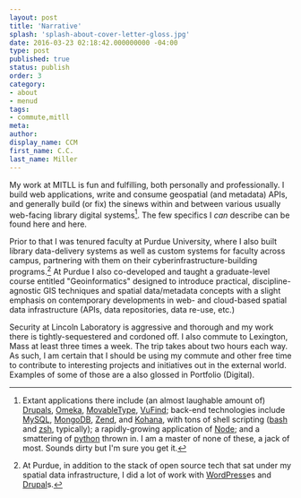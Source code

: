 ```yaml
---
layout: post
title: 'Narrative'
splash: 'splash-about-cover-letter-gloss.jpg'
date: 2016-03-23 02:18:42.000000000 -04:00
type: post
published: true
status: publish
order: 3
category:
- about
- menud
tags:
- commute,mitll
meta:
author:
display_name: CCM
first_name: C.C.
last_name: Miller
---
```


My work at MITLL is fun and fulfilling, both personally and professionally. I build web applications, write and consume geospatial (and metadata) APIs, and generally build (or fix) the sinews within and between various usually web-facing library digital systems[^1]. The few specifics I *can* describe can be found <span class="copy-trigger" data-type="slug" data-id="cv-portfolio-digital">here</span> and <span class="copy-trigger" data-type="slug" data-id="cv-portfolio-static">here</span>.

Prior to that I was tenured faculty at <span class="copy-trigger" data-type="gob" data-id="gD16">Purdue University</span>, where I also built library data-delivery systems as well as custom systems for faculty across campus, partnering with them on their cyberinfrastructure-building programs.[^2] At Purdue I also co-developed and taught a graduate-level course entitled "Geoinformatics" designed to introduce practical, discipline-agnostic GIS techniques and spatial data/metadata concepts with a slight emphasis on contemporary developments in web- and cloud-based spatial data infrastructure (APIs, data repositories, data re-use, etc.)

Security at Lincoln Laboratory is aggressive and thorough and my work there is tightly-sequestered and cordoned off. I also commute to Lexington, Mass at least three times a week. The trip takes about <span class="copy-trigger" data-type="gob" data-id="g|1">two hours each way</span>. As such, I am certain that I should be using my commute and other free time to contribute to interesting projects and initiatives out in the external world. Examples of some of those are a also glossed in <span class="copy-trigger" data-type="slug" data-id="cv-portfolio-digital">Portfolio (Digital)</span>.

[^1]: Extant applications there include (an almost laughable amount of) [Drupals](https://www.drupal.org/), [Omeka](https://omeka.org/), [MovableType](https://movabletype.org/), [VuFind](http://vufind.org); back-end technologies include [MySQL](http://mysql.com), [MongoDB](https://www.mongodb.com/), [Zend](http://www.zend.com/), and [Kohana](https://kohanaframework.org/), with tons of shell scripting ([bash](https://www.gnu.org/software/bash/) and [zsh](http://www.zsh.org/), typically); a rapidly-growing application of [Node](https://nodejs.org/en/); and a smattering of [python](https://www.python.org/) thrown in. I am a master of none of these, a jack of most. Sounds dirty but I'm sure you get it.

[^2]: At Purdue, in addition to the stack of open source tech that sat under my spatial data infrastructure, I did a lot of work with [WordPress](https://wordpress.org/)es and [Drupal](https://www.drupal.org/)s.
